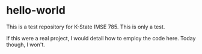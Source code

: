 # hello-world
This is a test repository for K-State IMSE 785.  This is only a test. 

If this were a real project, I would detail how to employ the code here.  Today though, I won't.  
